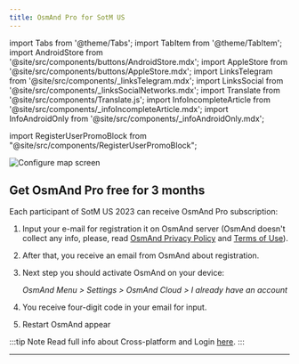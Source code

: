 ```yaml
---
title: OsmAnd Pro for SotM US
---
```


import Tabs from '@theme/Tabs';
import TabItem from '@theme/TabItem';
import AndroidStore from '@site/src/components/buttons/AndroidStore.mdx';
import AppleStore from '@site/src/components/buttons/AppleStore.mdx';
import LinksTelegram from '@site/src/components/_linksTelegram.mdx';
import LinksSocial from '@site/src/components/_linksSocialNetworks.mdx';
import Translate from '@site/src/components/Translate.js';
import InfoIncompleteArticle from '@site/src/components/_infoIncompleteArticle.mdx';
import InfoAndroidOnly from '@site/src/components/_infoAndroidOnly.mdx';

import RegisterUserPromoBlock from "@site/src/components/RegisterUserPromoBlock";

![Configure map screen](@site/static/img/promo/sotmus/sotmus_1.png)

## Get OsmAnd Pro free for 3 months 

Each participant of SotM US 2023 can receive OsmAnd Pro subscription:

1. Input your e-mail for registration it on OsmAnd server (OsmAnd doesn't collect any info, please, read [OsmAnd Privacy Policy](https://osmand.net/docs/legal/privacy-policy) and [Terms of Use](https://osmand.net/docs/legal/terms-of-use)).
   
<RegisterUserPromoBlock  promoKey='sotmus2023'/>


2. After that, you receive an email from OsmAnd about registration.
3. Next step you should activate OsmAnd on your device:
    
    _OsmAnd Menu > Settings > OsmAnd Cloud > I already have an account_

4. You receive four-digit code in your email for input.
5. Restart OsmAnd appear

:::tip Note
Read full info about Cross-platform and Login [here](https://osmand.net/docs/user/personal/osmand-cloud#cross-platform).
:::

_________________________________


<LinksSocial/>
<LinksTelegram/>